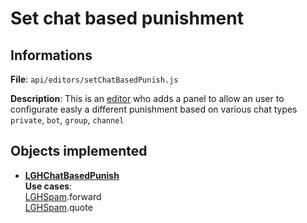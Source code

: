 # Set chat based punishment

## Informations

**File**: `api/editors/setChatBasedPunish.js`

**Description**: This is an [editor](../documentation/editors.md) who adds a panel to allow an user to configurate easly a different punishment based on various chat types `private`, `bot`, `group`, `channel`


## Objects implemented

- **[LGHChatBasedPunish](../documentation/GHBot.md/#lghrole-object)**    
**Use cases**:  
[LGHSpam](../documentation/GHBot.md/#lghspam-object).forward    
[LGHSpam](../documentation/GHBot.md/#lghspam-object).quote    

</br>